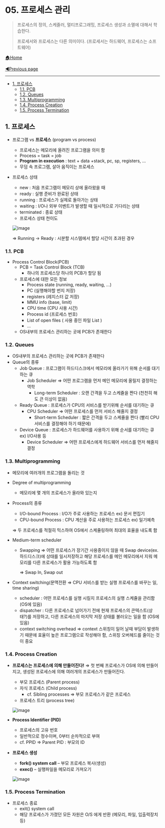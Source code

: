 # 05. 프로세스 관리

> 프로세스의 정의, 스케줄러, 멀티프로그래밍, 프로세스 생성과 소멸에 대해서 학습한다.
>
> 프로세서와 프로세스는 다른 의미이다. (프로세서는 하드웨어, 프로세스는 소프트웨어)

[🏠Home](https://github.com/batboy118/Study_Note)

[◀Previous page ](./)

---

<!-- TOC -->

- [1. 프로세스](#1-프로세스)
	- [1.1. PCB](#11-pcb)
	- [1.2. Queues](#12-queues)
	- [1.3. Multiprogramming](#13-multiprogramming)
	- [1.4. Process Creation](#14-process-creation)
	- [1.5. Process Termination](#15-process-termination)

<!-- /TOC -->

## 1. 프로세스

- 프로그램 vs **프로세스** (program vs process)

  - 프로세스는 메모리에 올려진 프로그램을 의미 함
  - Process = task = job
  - **Program in execution** : text + data +stack, pc, sp, registers, ...
  - 무덤 속 프로그램, 살아 움직이는 프로세스

- 프로세스 상태

  - new : 처음 프로그램이 메모리 상에 올라왔을 때
  - ready : 실행 준비가 완료된 상태
  - running : 프로세스가 실제로 돌아가는 상태
  - waiting : I/O나 외부 이벤트가 발생할 때 일시적으로 기다리는 상태
  - terminated : 종료 상태
  - 프로세스 상태 천이도

  ![image](https://user-images.githubusercontent.com/53181778/76824234-716cad80-680e-11ea-9d52-98ae9effcba1.png)

  ⇒ Running → Ready : 시분할 시스템에서 할당 시간이 초과된 경우

### 1.1. PCB

- Process Control Block(PCB)
  - PCB = Task Control Block (TCB)
    - 하나의 프로세스당 하나의 PCB가 할당 됨
  - 프로세스에 대한 모든 정보
    - Process state (running, ready, waiting, ...)
    - PC (실행해야할 번지 저장)
    - registers (레지스터 값 저장)
    - MMU info (base, limit)
    - CPU time (CPU 사용 시간)
    - Process id (프로세스 번호)
    - List of open files ( 사용 중인 파일 List )
    - ...
  - OS내부의 프로세스 관리하는 곳에 PCB가 존재한다

### 1.2. Queues

- OS내부의 프로세스 관리하는 곳에 PCB가 존재한다
- Queue의 종류
  - Job Queue : 프로그램이 하드디스크에서 메모리에 올라가기 위해 순서를 대기하는 큐
    - Job Scheduler ⇒ 어떤 프로그램을 먼저 메인 메모리에 올릴지 결정하는 역학
      - Long-term Scheduler : 오랜 간격을 두고 스케쥴을 짠다 (천천히 해도 큰 이상이 없음)
  - Ready Queue : 프로세스가 CPU의 서비스를 받기위해 순서를 대기하는 큐
    - CPU Scheduler ⇒ 어떤 프로세스를 먼저 서비스 해줄지 결정
      - Short-term Scheduler : 짧은 간격을 두고 스케쥴을 짠다 (빨리 CPU 서비스를 결정해야 하기 때문에)
  - Device Queue : 프로세스가 하드웨어를 사용하기 위해 순서를 대기하는 큐 ex) I/O사용 등
    - Device Scheduler ⇒ 어떤 프로세스에게 하드웨어 서비스를 먼저 해줄지 결정

### 1.3. Multiprogramming

- 메모리에 여러개의 프로그램을 돌리는 것

- Degree of multiprogramming

  - 메모리에 몇 개의 프로세스가 올라와 있는지

- Process의 종류

  - I/O-bound Process : I/O가 주로 사용하는 프로세스 ex) 문서 편집기
  - CPU-bound Process : CPU 계산을 주로 사용하는 프로세스 ex) 일기예측

  ⇒ 두 프로세스를 적절히 믹스하여 OS에서 스케쥴링하여 최대의 효율을 내도록 함

- Medium-term scheduler

  - Swapping ⇒ 어떤 프로세스가 장기간 사용중이지 않을 때 Swap device(ex.하드디스크)에 상태를 일시저장하고 해당 프로세스를 메인 메모리에서 지워 메모리를 다른 프로세스가 활용 가능하도록 함

    ⇒ Swap In, Swap out

- Context switching(문맥전환 ⇒ CPU 서비스를 받는 실행 프로세스를 바꾸는 일, time sharing)

  - scheduler : 어떤 프로세스를 실행 시킬지 프로세스의 실행 스케쥴을 관리함 (OS에 있음)
  - dispatcher : 다른 프로세스로 넘어가기 전에 현재 프로세스의 콘텍스트(상태?)를 저장하고, 다른 프로세스의 마지막 저장 상태를 불러오는 일을 함 (OS에 있음)
  - context switching overhead ⇒ context 스위칭이 일어 날때 부담이 발생하기 때문에 효율이 높은 프로그램으로 작성해야 함, 스위칭 오버헤드를 줄이는 것이 중요

### 1.4. Process Creation

- **프로세스는 프로세스에 의해 만들어진다!** ⇒ 첫 번째 프로세스가 OS에 의해 만들어지고, 생성된 프로세스에 의해 여러개의 프로세스가 만들어진다.

  - 부모 프로세스 (Parent process)
  - 자식 프로세스 (Child process)
    - cf. Sibling processes ⇒ 부모 프로세스가 같은 프로세스
  - 프로세스 트리 (process tree)

  ![image](https://user-images.githubusercontent.com/53181778/76824310-b09afe80-680e-11ea-96c6-e6acd322a9cd.png)

- **Process Identifier (PID)**

  - 프로세스의 고유 번호
  - 일반적으로 정수이며, 0부터 순차적으로 부여
  - cf. PPID ⇒ Parent PID : 부모의 ID

- **프로세스 생성**

  - **fork() system call** – 부모 프로세스 복사(생성)
  - **exec()** – 실행파일을 메모리로 가져오기

  ![image](https://user-images.githubusercontent.com/53181778/76824353-cad4dc80-680e-11ea-9f36-db0f83833dae.png)

### 1.5. Process Termination

- 프로세스 종료
  - exit() system call
  - 해당 프로세스가 가졌던 모든 자원은 O/S 에게 반환 (메모리, 파일, 입출력장치 등)
